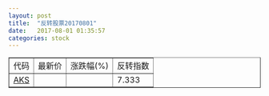 ```yaml
---
layout: post
title:  "反转股票20170801"
date:   2017-08-01 01:35:57
categories: stock
---
```


<script type="text/javascript">
var stockList = []
stockList.push('gb_aks');
</script>

<table border="1">
 <tr>
 <td>代码</td>
  <td>最新价</td>
  <td>涨跌幅(%)</td>
 <td>反转指数</td>
</tr>
  <tr id="aks"><td><a href="http://stock.finance.sina.com.cn/usstock/quotes/AKS.html" target="_blank">AKS</a></td><td></td><td></td><td>7.333</td></tr>
</table>
